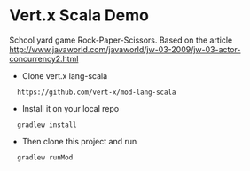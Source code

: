 # Vert.x Scala Demo


School yard game Rock-Paper-Scissors.
Based on the article http://www.javaworld.com/javaworld/jw-03-2009/jw-03-actor-concurrency2.html


* Clone vert.x lang-scala

```
  https://github.com/vert-x/mod-lang-scala
```

* Install it on your local repo

```
  gradlew install
```

* Then clone this project and run

```
  gradlew runMod
```